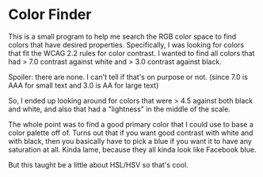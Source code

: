 # Color Finder


This is a small program to help me search the RGB color space to find colors that have desired properties.
Specifically, I was looking for colors that fit the WCAG 2.2 rules for color contrast.
I wanted to find all colors that had > 7.0 contrast against white and > 3.0 contrast against black.

Spoiler: there are none. 
I can't tell if that's on purpose or not. (since 7.0 is AAA for small text and 3.0 is AA for large text)

So, I ended up looking around for colors that were > 4.5 against both black and white, and also that had a "lightness" in the middle of the scale.


The whole point was to find a good primary color that I could use to base a color palette off of. 
Turns out that if you want good contrast with white and with black, then you basically have to pick a blue if you want it to have any saturation at all. 
Kinda lame, because they all kinda look like Facebook blue. 

But this taught be a little about HSL/HSV so that's cool. 
